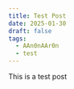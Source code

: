 ```yaml
---
title: Test Post
date: 2025-01-30
draft: false
tags:
  - AAn0nAAr0n
  - test
---
```

This is a test post
